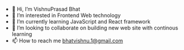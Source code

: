 - 👋 Hi, I’m VishnuPrasad Bhat
- 👀 I’m interested in Frontend Web technology
- 🌱 I’m currently learning JavaScript and React framework
- 💞️ I’m looking to collaborate on building new web site with continous learning 
- 📫 How to reach me bhatvishnu.1@gmail.com

<!---
vishnuprasadbhat/vishnuprasadbhat is a ✨ special ✨ repository because its `README.md` (this file) appears on your GitHub profile.
You can click the Preview link to take a look at your changes.
--->
